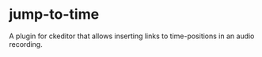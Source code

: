 jump-to-time
============

A plugin for ckeditor that allows inserting links to time-positions in an audio recording.
